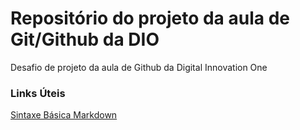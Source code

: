 # Repositório do projeto da aula de Git/Github da DIO
Desafio de projeto da aula de Github da Digital Innovation One

### Links Úteis
[Sintaxe Básica Markdown](https://www.markdownguide.org/)

